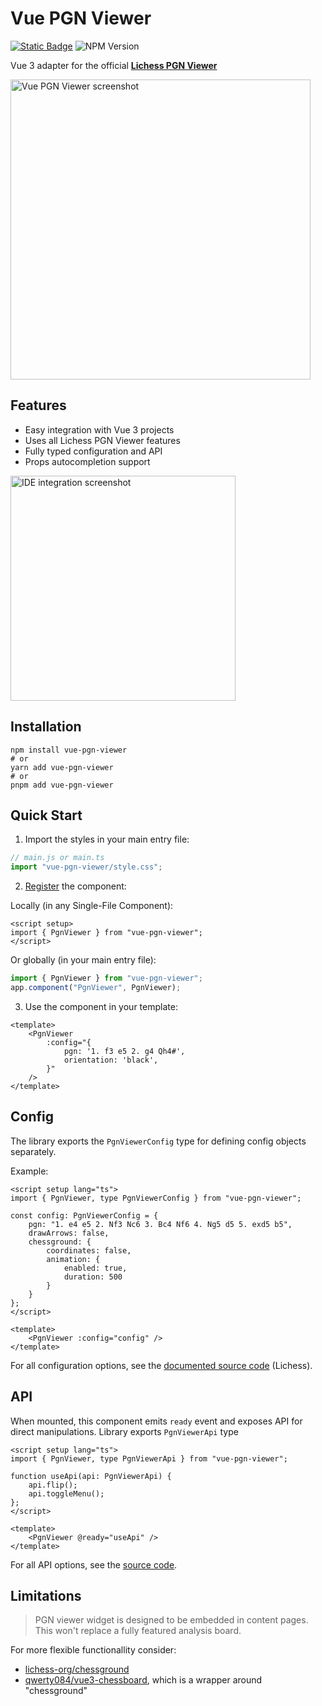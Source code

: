 # Vue PGN Viewer

<a href="https://dragunovartem99.github.io/vue-pgn-viewer" target="_blank"><img alt="Static Badge" src="https://img.shields.io/badge/Watch_Live_Demo-red"></a>
<img alt="NPM Version" src="https://img.shields.io/npm/v/vue-pgn-viewer?color=orange">

Vue 3 adapter for the official [**Lichess PGN Viewer**](https://github.com/lichess-org/pgn-viewer)

<img src="https://github.com/user-attachments/assets/0c057310-1400-40eb-82b1-ed740a641b90" width="480" alt="Vue PGN Viewer screenshot" >

## Features

- Easy integration with Vue 3 projects
- Uses all Lichess PGN Viewer features
- Fully typed configuration and API
- Props autocompletion support

<img src="https://github.com/user-attachments/assets/060bf5fe-0e35-4bab-966b-b0aae6cd1cd5" width="360" alt="IDE integration screenshot" >

## Installation

```shell
npm install vue-pgn-viewer
# or
yarn add vue-pgn-viewer
# or
pnpm add vue-pgn-viewer
```

## Quick Start

1. Import the styles in your main entry file:

```js
// main.js or main.ts
import "vue-pgn-viewer/style.css";
```

2. [Register](https://vuejs.org/guide/components/registration.html) the component:

Locally (in any Single-File Component):

```vue
<script setup>
import { PgnViewer } from "vue-pgn-viewer";
</script>
```

Or globally (in your main entry file):

```js
import { PgnViewer } from "vue-pgn-viewer";
app.component("PgnViewer", PgnViewer);
```

3. Use the component in your template:

```vue
<template>
    <PgnViewer
        :config="{
            pgn: '1. f3 e5 2. g4 Qh4#',
            orientation: 'black',
        }"
    />
</template>
```

## Config

The library exports the `PgnViewerConfig` type for defining config objects separately.

Example:

```vue
<script setup lang="ts">
import { PgnViewer, type PgnViewerConfig } from "vue-pgn-viewer";

const config: PgnViewerConfig = {
    pgn: "1. e4 e5 2. Nf3 Nc6 3. Bc4 Nf6 4. Ng5 d5 5. exd5 b5",
    drawArrows: false,
    chessground: {
        coordinates: false,
        animation: {
            enabled: true,
            duration: 500
        }
    }
};
</script>

<template>
    <PgnViewer :config="config" />
</template>
```

For all configuration options, see the [documented source code](https://github.com/lichess-org/pgn-viewer/blob/master/src/config.ts) (Lichess).

## API

When mounted, this component emits `ready` event and exposes API for direct manipulations.
Library exports `PgnViewerApi` type

```vue
<script setup lang="ts">
import { PgnViewer, type PgnViewerApi } from "vue-pgn-viewer";

function useApi(api: PgnViewerApi) {
    api.flip();
    api.toggleMenu();
};
</script>

<template>
    <PgnViewer @ready="useApi" />
</template>
```

For all API options, see the [source code](https://github.com/dragunovartem99/vue-pgn-viewer/blob/master/lib/types/pgn-viewer-api.ts).

<!-- ## Styling -->

## Limitations

> PGN viewer widget is designed to be embedded in content pages.  
> This won't replace a fully featured analysis board.

For more flexible functionallity consider:

- [lichess-org/chessground](https://github.com/lichess-org/chessground)
- [qwerty084/vue3-chessboard](https://github.com/qwerty084/vue3-chessboard), which is a wrapper around "chessground"
